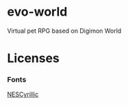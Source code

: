 # evo-world
Virtual pet RPG based on Digimon World


# Licenses
### Fonts
[NESCyrillic](http://www.pentacom.jp/pentacom/bitfontmaker2/gallery/?id=234)
